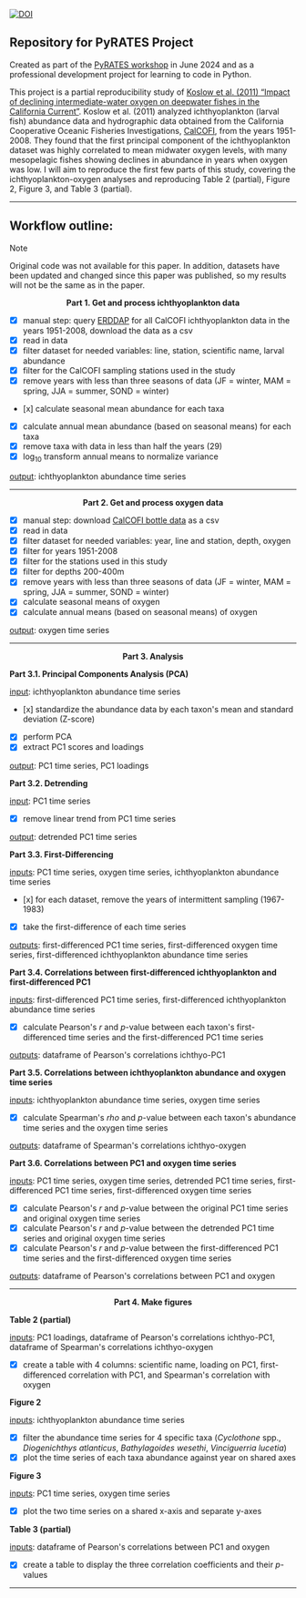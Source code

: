 [![DOI](https://zenodo.org/badge/810518024.svg)](https://zenodo.org/doi/10.5281/zenodo.11508494)

## Repository for PyRATES Project

Created as part of the [PyRATES workshop](https://linked.earth/FROGS) in June 2024 and as a professional development project for learning to code in Python.

This project is a partial reproducibility study of [Koslow et al. (2011) “Impact of declining intermediate-water oxygen on deepwater fishes in the California Current”](https://www.researchgate.net/publication/263583233_Impact_of_declining_intermediate-water_oxygen_on_deepwater_fishes_in_the_California_Current). Koslow et al. (2011) analyzed ichthyoplankton (larval fish) abundance data and hydrographic data obtained from the California Cooperative Oceanic Fisheries Investigations, [CalCOFI](calcofi.org), from the years 1951-2008. They found that the first principal component of the ichthyoplankton dataset was highly correlated to mean midwater oxygen levels, with many mesopelagic fishes showing declines in abundance in years when oxygen was low. I will aim to reproduce the first few parts of this study, covering the ichthyoplankton-oxygen analyses and reproducing Table 2 (partial), Figure 2, Figure 3, and Table 3 (partial).

***

## Workflow outline:

> [!NOTE]
> Original code was not available for this paper. In addition, datasets have been updated and changed since this paper was published, so my results will not be the same as in the paper.

<p align="center">
<b>Part 1. Get and process ichthyoplankton data</b>
</p>

- [x] manual step: query [ERDDAP](https://coastwatch.pfeg.noaa.gov/erddap/tabledap/erdCalCOFIlrvcnt.html) for all CalCOFI ichthyoplankton data in the years 1951-2008, download the data as a csv
- [x] read in data
- [x] filter dataset for needed variables: line, station, scientific name, larval abundance
- [x] filter for the CalCOFI sampling stations used in the study
- [x] remove years with less than three seasons of data (JF = winter, MAM = spring, JJA = summer, SOND = winter)
- [x] calculate seasonal mean abundance for each taxa
- [x] calculate annual mean abundance (based on seasonal means) for each taxa
- [x] remove taxa with data in less than half the years (29)
- [x] log<sub>10</sub> transform annual means to normalize variance

<ins>output</ins>: ichthyoplankton abundance time series

***

<p align="center">
<b>Part 2. Get and process oxygen data</b>
</p>

- [x] manual step: download [CalCOFI bottle data](https://calcofi.org/data/oceanographic-data/bottle-database/) as a csv
- [x] read in data
- [x] filter dataset for needed variables: year, line and station, depth, oxygen
- [x] filter for years 1951-2008
- [x] filter for the stations used in this study
- [x] filter for depths 200-400m
- [x] remove years with less than three seasons of data (JF = winter, MAM = spring, JJA = summer, SOND = winter)
- [x] calculate seasonal means of oxygen
- [x] calculate annual means (based on seasonal means) of oxygen

<ins>output</ins>: oxygen time series

***

<p align="center">
<b>Part 3. Analysis</b>
</p>

<b>Part 3.1. Principal Components Analysis (PCA)</b>

<ins>input</ins>: ichthyoplankton abundance time series

- [x] standardize the abundance data by each taxon's mean and standard deviation (Z-score)
- [x] perform PCA
- [x] extract PC1 scores and loadings

<ins>output</ins>: PC1 time series, PC1 loadings


<b>Part 3.2. Detrending</b>

<ins>input</ins>: PC1 time series

- [x] remove linear trend from PC1 time series

<ins>output</ins>: detrended PC1 time series


<b>Part 3.3. First-Differencing</b>

<ins>inputs</ins>: PC1 time series, oxygen time series, ichthyoplankton abundance time series

- [x] for each dataset, remove the years of intermittent sampling (1967-1983)
- [x] take the first-difference of each time series

<ins>outputs</ins>: first-differenced PC1 time series, first-differenced oxygen time series, first-differenced ichthyoplankton abundance time series


<b>Part 3.4. Correlations between first-differenced ichthyoplankton and first-differenced PC1</b>

<ins>inputs</ins>: first-differenced PC1 time series, first-differenced ichthyoplankton abundance time series

- [x] calculate Pearson's _r_ and _p_-value between each taxon's first-differenced time series and the first-differenced PC1 time series

<ins>outputs</ins>: dataframe of Pearson's correlations ichthyo-PC1


<b>Part 3.5. Correlations between ichthyoplankton abundance and oxygen time series</b>

<ins>inputs</ins>: ichthyoplankton abundance time series, oxygen time series

- [x] calculate Spearman's _rho_ and _p_-value between each taxon's abundance time series and the oxygen time series

<ins>outputs</ins>: dataframe of Spearman's correlations ichthyo-oxygen


<b>Part 3.6. Correlations between PC1 and oxygen time series</b>

<ins>inputs</ins>: PC1 time series, oxygen time series, detrended PC1 time series, first-differenced PC1 time series, first-differenced oxygen time series

- [x] calculate Pearson's _r_ and _p_-value between the original PC1 time series and original oxygen time series
- [x] calculate Pearson's _r_ and _p_-value between the detrended PC1 time series and original oxygen time series
- [x] calculate Pearson's _r_ and _p_-value between the first-differenced PC1 time series and the first-differenced oxygen time series

<ins>outputs</ins>: dataframe of Pearson's correlations between PC1 and oxygen

***

<p align="center">
<b>Part 4. Make figures</b>
</p>

<b>Table 2 (partial)</b>

<ins>inputs</ins>: PC1 loadings, dataframe of Pearson's correlations ichthyo-PC1, dataframe of Spearman's correlations ichthyo-oxygen

- [x] create a table with 4 columns: scientific name, loading on PC1, first-differenced correlation with PC1, and Spearman's correlation with oxygen

<b>Figure 2</b>

<ins>inputs</ins>: ichthyoplankton abundance time series

- [x] filter the abundance time series for 4 specific taxa (_Cyclothone_ spp., _Diogenichthys atlanticus_, _Bathylagoides wesethi_, _Vinciguerria lucetia_)
- [x] plot the time series of each taxa abundance against year on shared axes

<b>Figure 3</b>

<ins>inputs</ins>: PC1 time series, oxygen time series

- [x] plot the two time series on a shared x-axis and separate y-axes

<b>Table 3 (partial)</b>

<ins>inputs</ins>: dataframe of Pearson's correlations between PC1 and oxygen

- [x] create a table to display the three correlation coefficients and their _p_-values

***